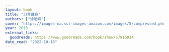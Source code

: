 ```yaml
---
layout: book
title: "刀背藏身"
authors: ["徐皓峰"]
cover: "https://images-na.ssl-images-amazon.com/images/S/compressed.photo.goodreads.com/books/1619934149i/57916034.jpg"
year: 2013
external_links:
  goodreads: https://www.goodreads.com/book/show/57916034
date_read: "2022-10-18"
---
```

